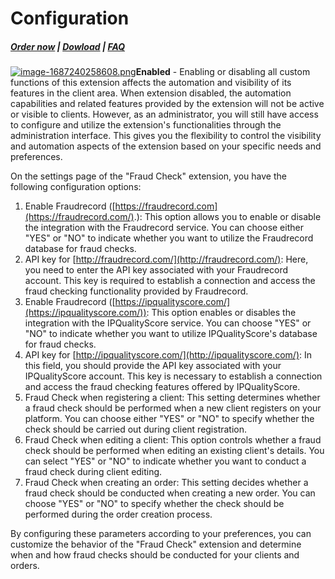 # Configuration

#####  [Order now](https://puqcloud.com/whmcs-addon-puq-customization.php) | [Dowload](https://download.puqcloud.com/WHMCS/addons/PUQ-Customization/) | [FAQ](https://faq.puqcloud.com/)

[![image-1687240258608.png](https://doc.puq.info/uploads/images/gallery/2023-06/scaled-1680-/image-1687240258608.png)](https://doc.puq.info/uploads/images/gallery/2023-06/image-1687240258608.png)**Enabled** - Enabling or disabling all custom functions of this extension affects the automation and visibility of its features in the client area. When extension disabled, the automation capabilities and related features provided by the extension will not be active or visible to clients. However, as an administrator, you will still have access to configure and utilize the extension's functionalities through the administration interface. This gives you the flexibility to control the visibility and automation aspects of the extension based on your specific needs and preferences.

On the settings page of the "Fraud Check" extension, you have the following configuration options:

1. Enable Fraudrecord ([https://fraudrecord.com](https://fraudrecord.com/).): This option allows you to enable or disable the integration with the Fraudrecord service. You can choose either "YES" or "NO" to indicate whether you want to utilize the Fraudrecord database for fraud checks.
2. API key for [http://fraudrecord.com/](http://fraudrecord.com/): Here, you need to enter the API key associated with your Fraudrecord account. This key is required to establish a connection and access the fraud checking functionality provided by Fraudrecord.
3. Enable Fraudrecord ([https://ipqualityscore.com/](https://ipqualityscore.com/)): This option enables or disables the integration with the IPQualityScore service. You can choose "YES" or "NO" to indicate whether you want to utilize IPQualityScore's database for fraud checks.
4. API key for [http://ipqualityscore.com/](http://ipqualityscore.com/): In this field, you should provide the API key associated with your IPQualityScore account. This key is necessary to establish a connection and access the fraud checking features offered by IPQualityScore.
5. Fraud Check when registering a client: This setting determines whether a fraud check should be performed when a new client registers on your platform. You can choose either "YES" or "NO" to specify whether the check should be carried out during client registration.
6. Fraud Check when editing a client: This option controls whether a fraud check should be performed when editing an existing client's details. You can select "YES" or "NO" to indicate whether you want to conduct a fraud check during client editing.
7. Fraud Check when creating an order: This setting decides whether a fraud check should be conducted when creating a new order. You can choose "YES" or "NO" to specify whether the check should be performed during the order creation process.

By configuring these parameters according to your preferences, you can customize the behavior of the "Fraud Check" extension and determine when and how fraud checks should be conducted for your clients and orders.